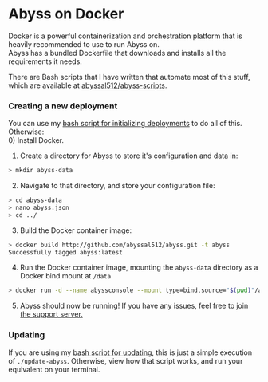 # Abyss on Docker
Docker is a powerful containerization and orchestration platform that is heavily recommended to use to run Abyss on.  
Abyss has a bundled Dockerfile that downloads and installs all the requirements it needs.  
  
There are Bash scripts that I have written that automate most of this stuff, which are available at [abyssal512/abyss-scripts](http://github.com/abyssal512/abyss-scripts).

### Creating a new deployment
You can use my [bash script for initializing deployments](https://github.com/abyssal512/abyss-scripts/blob/master/new-abyss-deployment) to do all of this. Otherwise:  
0) Install Docker.
1) Create a directory for Abyss to store it's configuration and data in:
```bash
> mkdir abyss-data
```
2) Navigate to that directory, and store your configuration file:
```bash
> cd abyss-data
> nano abyss.json
> cd ../
```
3) Build the Docker container image:
```bash
> docker build http://github.com/abyssal512/abyss.git -t abyss
Successfully tagged abyss:latest
```
4) Run the Docker container image, mounting the `abyss-data` directory as a Docker bind mount at `/data`
```bash
> docker run -d --name abyssconsole --mount type=bind,source="$(pwd)"/abyss-data,target=/data abyss
```
5) Abyss should now be running! If you have any issues, feel free to join [the support server.](https://discord.gg/RsRps9M)
   
   
### Updating
If you are using my [bash script for updating](https://github.com/abyssal512/abyss-scripts/blob/master/update-abyss), this is just a simple execution of `./update-abyss`. Otherwise, view how that script works, and run your equivalent on your terminal.
